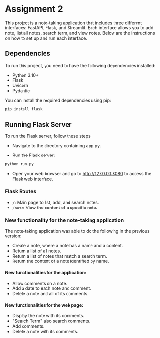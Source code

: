# Assignment 2
This project is a note-taking application that includes three different interfaces: FastAPI, Flask, and Streamlit. Each interface allows you to add note, list all notes, search term, and view notes. Below are the instructions on how to set up and run each interface.

## Dependencies
To run this project, you need to have the following dependencies installed:

- Python 3.10+
- Flask
- Uvicorn
- Pydantic

You can install the required dependencies using pip:
```sh
pip install flask
```

## Running Flask Server
To run the Flask server, follow these steps:

- Navigate to the directory containing app.py.

- Run the Flask server:
```sh
python run.py
```

- Open your web browser and go to http://127.0.0.1:8080 to access the Flask web interface.

### Flask Routes
- `/`: Main page to list, add, and search notes.
- `/note`: View the content of a specific note.

### New functionality for the note-taking application
The note-taking application was able to do the following in the previous version:

- Create a note, where a note has a name and a content.
- Return a list of all notes.
- Return a list of notes that match a search term.
- Return the content of a note identified by name.

#### New functionalities for the application:

- Allow comments on a note.
- Add a date to each note and comment.
- Delete a note and all of its comments.

#### New functionalities for the web page:

- Display the note with its comments.
- "Search Term" also search comments.
- Add comments.
- Delete a note with its comments.
